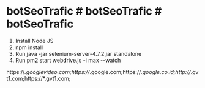 # botSeoTrafic # botSeoTrafic # botSeoTrafic

1. Install Node JS
2. npm install
3. Run java -jar selenium-server-4.7.2.jar standalone
4. Run pm2 start webdrive.js -i max --watch

https://*.googlevideo.com;https://*.google.com;https://*.google.co.id;http://*.gvt1.com;https://*.gvt1.com;